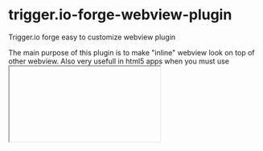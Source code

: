 trigger.io-forge-webview-plugin
===============================

Trigger.io forge easy to customize webview plugin

The main purpose of this plugin is to make "inline" webview look on top of other webview.
Also very usefull in html5 apps when you must use <iframe> but that <iframe> doesn't work as it should.

Just call this from javascript:

```
forge.internal.call(
    'webview.show',
    {url: 'http://github.com', padding_top: 0, padding_bottom: 0 },
    function () {},
    function (e) { alert('Error: '+e.message)}
);
```

or use provided api

```
forge.webview.show ( 'http://github.com', 0, 0 );
```

More information can be found at http://docs.trigger.io/en/v1.4/modules/native/index.html

License
--------------
All source is licensed under [MIT]
[MIT]: http://www.opensource.org/licenses/MIT
